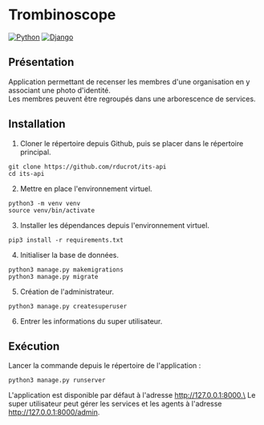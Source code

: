 # Trombinoscope
[![Python](https://badgen.net/badge/Python/3.10/blue)](https://www.python.org/)
[![Django](https://badgen.net/badge/Django/4.1/blue)](https://www.djangoproject.com/)

## Présentation
Application permettant de recenser les membres d'une organisation en y associant une photo d'identité.\
Les membres peuvent être regroupés dans une arborescence de services.
## Installation
1. Cloner le répertoire depuis Github, puis se placer dans le répertoire principal.
```shell
git clone https://github.com/rducrot/its-api
cd its-api
```
2. Mettre en place l'environnement virtuel.
```shell
python3 -m venv venv
source venv/bin/activate
```
3. Installer les dépendances depuis l'environnement virtuel.
```shell
pip3 install -r requirements.txt
```
4. Initialiser la base de données.
```shell
python3 manage.py makemigrations
python3 manage.py migrate
```
5. Création de l'administrateur.
```shell
python3 manage.py createsuperuser
```
6. Entrer les informations du super utilisateur.
## Exécution
Lancer la commande depuis le répertoire de l'application :
```shell
python3 manage.py runserver
```
L'application est disponible par défaut à l'adresse http://127.0.0.1:8000.\
Le super utilisateur peut gérer les services et les agents à l'adresse http://127.0.0.1:8000/admin.